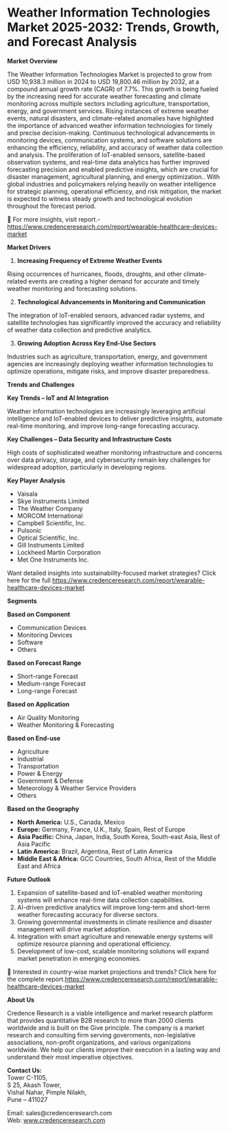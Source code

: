 # Weather Information Technologies Market 2025-2032: Trends, Growth, and Forecast Analysis


<p><strong>Market Overview</strong></p>
<p>The Weather Information Technologies Market is projected to grow from USD 10,938.3 million in 2024 to USD 19,800.46 million by 2032, at a compound annual growth rate (CAGR) of 7.7%. This growth is being fueled by the increasing need for accurate weather forecasting and climate monitoring across multiple sectors including agriculture, transportation, energy, and government services. Rising instances of extreme weather events, natural disasters, and climate-related anomalies have highlighted the importance of advanced weather information technologies for timely and precise decision-making. Continuous technological advancements in monitoring devices, communication systems, and software solutions are enhancing the efficiency, reliability, and accuracy of weather data collection and analysis. The proliferation of IoT-enabled sensors, satellite-based observation systems, and real-time data analytics has further improved forecasting precision and enabled predictive insights, which are crucial for disaster management, agricultural planning, and energy optimization.. With global industries and policymakers relying heavily on weather intelligence for strategic planning, operational efficiency, and risk mitigation, the market is expected to witness steady growth and technological evolution throughout the forecast period.</p>
<p>📖 For more insights, visit report.-<a href="https://www.credenceresearch.com/report/wearable-healthcare-devices-market">https://www.credenceresearch.com/report/wearable-healthcare-devices-market</a></p>
<p><strong>Market Drivers</strong></p>
<ol>
<li><strong> Increasing Frequency of Extreme Weather Events</strong></li>
</ol>
<p>Rising occurrences of hurricanes, floods, droughts, and other climate-related events are creating a higher demand for accurate and timely weather monitoring and forecasting solutions.</p>
<ol start="2">
<li><strong> Technological Advancements in Monitoring and Communication</strong></li>
</ol>
<p>The integration of IoT-enabled sensors, advanced radar systems, and satellite technologies has significantly improved the accuracy and reliability of weather data collection and predictive analytics.</p>
<ol start="3">
<li><strong> Growing Adoption Across Key End-Use Sectors</strong></li>
</ol>
<p>Industries such as agriculture, transportation, energy, and government agencies are increasingly deploying weather information technologies to optimize operations, mitigate risks, and improve disaster preparedness.</p>
<p><strong>Trends and Challenges</strong></p>
<p><strong>Key Trends &ndash; IoT and AI Integration</strong></p>
<p>Weather information technologies are increasingly leveraging artificial intelligence and IoT-enabled devices to deliver predictive insights, automate real-time monitoring, and improve long-range forecasting accuracy.</p>
<p><strong>Key Challenges &ndash; Data Security and Infrastructure Costs</strong></p>
<p>High costs of sophisticated weather monitoring infrastructure and concerns over data privacy, storage, and cybersecurity remain key challenges for widespread adoption, particularly in developing regions.</p>
<p><strong>Key Player Analysis</strong></p>
<ul>
<li>Vaisala</li>
<li>Skye Instruments Limited</li>
<li>The Weather Company</li>
<li>MORCOM International</li>
<li>Campbell Scientific, Inc.</li>
<li>Pulsonic</li>
<li>Optical Scientific, Inc.</li>
<li>Gill Instruments Limited</li>
<li>Lockheed Martin Corporation</li>
<li>Met One Instruments Inc.</li>
</ul>
<p>Want detailed insights into sustainability-focused market strategies? Click here for the full <a href="https://www.credenceresearch.com/report/wearable-healthcare-devices-market">https://www.credenceresearch.com/report/wearable-healthcare-devices-market</a></p>
<p><strong>Segments</strong></p>
<p><strong>Based on Component</strong></p>
<ul>
<li>Communication Devices</li>
<li>Monitoring Devices</li>
<li>Software</li>
<li>Others</li>
</ul>
<p><strong>Based on Forecast Range</strong></p>
<ul>
<li>Short-range Forecast</li>
<li>Medium-range Forecast</li>
<li>Long-range Forecast</li>
</ul>
<p><strong>Based on Application</strong></p>
<ul>
<li>Air Quality Monitoring</li>
<li>Weather Monitoring &amp; Forecasting</li>
</ul>
<p><strong>Based on End-use</strong></p>
<ul>
<li>Agriculture</li>
<li>Industrial</li>
<li>Transportation</li>
<li>Power &amp; Energy</li>
<li>Government &amp; Defense</li>
<li>Meteorology &amp; Weather Service Providers</li>
<li>Others</li>
</ul>
<p><strong>Based on the Geography</strong></p>
<ul>
<li><strong>North America:</strong> U.S., Canada, Mexico</li>
<li><strong>Europe:</strong> Germany, France, U.K., Italy, Spain, Rest of Europe</li>
<li><strong>Asia Pacific:</strong> China, Japan, India, South Korea, South-east Asia, Rest of Asia Pacific</li>
<li><strong>Latin America:</strong> Brazil, Argentina, Rest of Latin America</li>
<li><strong>Middle East &amp; Africa:</strong> GCC Countries, South Africa, Rest of the Middle East and Africa</li>
</ul>
<p><strong>Future Outlook</strong></p>
<ol>
<li>Expansion of satellite-based and IoT-enabled weather monitoring systems will enhance real-time data collection capabilities.</li>
<li>AI-driven predictive analytics will improve long-term and short-term weather forecasting accuracy for diverse sectors.</li>
<li>Growing governmental investments in climate resilience and disaster management will drive market adoption.</li>
<li>Integration with smart agriculture and renewable energy systems will optimize resource planning and operational efficiency.</li>
<li>Development of low-cost, scalable monitoring solutions will expand market penetration in emerging economies.</li>
</ol>
<p>📌 Interested in country-wise market projections and trends? Click here for the complete report.<a href="https://www.credenceresearch.com/report/wearable-healthcare-devices-market">https://www.credenceresearch.com/report/wearable-healthcare-devices-market</a></p>
<p><strong>About Us</strong></p>
<p>Credence Research is a viable intelligence and market research platform that provides quantitative B2B research to more than 2000 clients worldwide and is built on the Give principle. The company is a market research and consulting firm serving governments, non-legislative associations, non-profit organizations, and various organizations worldwide. We help our clients improve their execution in a lasting way and understand their most imperative objectives.</p>
<p><strong>Contact Us:</strong><br /> Tower C-1105,<br /> S 25, Akash Tower,<br /> Vishal Nahar, Pimple Nilakh,<br /> Pune &ndash; 411027</p>
<p>Email: sales@credenceresearch.com<br /> Web: <a href="http://www.credenceresearch.com">www.credenceresearch.com</a></p>
